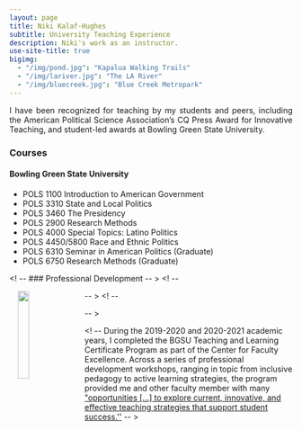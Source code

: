 ```yaml
---
layout: page
title: Niki Kalaf-Hughes
subtitle: University Teaching Experience
description: Niki's work as an instructor.
use-site-title: true
bigimg:
  - "/img/pond.jpg": "Kapalua Walking Trails"
  - "/img/lariver.jpg": "The LA River"
  - "/img/bluecreek.jpg": "Blue Creek Metropark"
---
```


<p align="justify">I have been recognized for teaching by my students and peers, including the American Political Science Association’s CQ Press Award for Innovative Teaching, and student-led awards at Bowling Green State University. </p>


### Courses
#### Bowling Green State University
  * POLS 1100 Introduction to American Government
  * POLS 3310 State and Local Politics
  * POLS 3460 The Presidency
  * POLS 2900 Research Methods
  * POLS 4000 Special Topics: Latino Politics
  * POLS 4450/5800 Race and Ethnic Politics
  * POLS 6310 Seminar in American Politics (Graduate)
  * POLS 6750 Research Methods (Graduate)


  
<! -- ### Professional Development -- >
<! -- <p><img align="left" style="padding: 0 15px; width: 20%; height: 20%" src="https://www.joshuaboston.com/img/TandLcertificatebadge20192.jpg"></p> -- >
<! -- <p style="margin-top: 10px;"> </p> -- >

<! -- During the 2019-2020 and 2020-2021 academic years, I completed the BGSU Teaching and Learning Certificate Program as part of the Center for Faculty Excellence. Across a series of professional development workshops, ranging in topic from inclusive pedagogy to active learning strategies, the program provided me and other faculty member with many <a href="https://www.bgsu.edu/center-for-faculty-excellence/get-certified/bgsu-teaching-and-learning-certificate-program.html" target="_blank">"opportunities [...] to explore current, innovative, and effective teaching strategies that support student success.''</a> -- >




